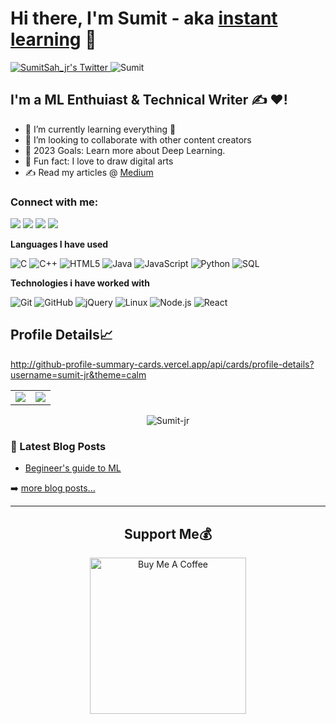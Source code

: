 # Hi there, I'm Sumit - aka [instant learning](https://www.youtube.com/channel/UCPIXa3qnZ4GRpZGxNa5SR5Q) 👋 
<p align="left">
 <a href="http://twitter.com/SumitSah_jr">
    <img src="https://img.shields.io/twitter/follow/SumitSah_jr?label=Twitter&logo=twitter&style=for-the-badge&color=blue" alt="SumitSah_jr's Twitter"/>
  </a>
  <img src="https://komarev.com/ghpvc/?username=Sumit-jr" alt="Sumit" />
 </p>
 
## I'm a ML Enthuiast & Technical Writer ✍  ❤!
- 🌱 I’m currently learning everything 🤣
- 👯 I’m looking to collaborate with other content creators
- 🥅 2023 Goals: Learn more about Deep Learning.
- 🎨 Fun fact: I love to draw digital arts
- ✍ Read my articles @ [Medium](https://medium.com/@er.sumitsah)

### Connect with me:

<p align="left">  
<a href="https://twitter.com/SumitSah_jr" target="blank"><img src="https://img.icons8.com/color/35/000000/twitter--v2.png"/></a>
<a href="https://linkedin.com/in/Sumit-prasad-sah/"target="blank"><img src="https://img.icons8.com/color/35/000000/linkedin.png"/></a>
<a href="https://www.youtube.com/channel/UCPIXa3qnZ4GRpZGxNa5SR5Q" target="blank"><img src="https://img.icons8.com/color/35/000000/youtube-play.png"/></a>
<a href="mailto:sahsumit@gmail.com" target="blank"><img src="https://img.icons8.com/color/35/000000/gmail.png"/></a>
</p>

**Languages I have used**

![C](https://img.shields.io/badge/-C-000000?style=flat&logo=C)
![C++](https://img.shields.io/badge/-C++-000000?style=flat&logo=C%2B%2B&logoColor=00599C)
![HTML5](https://img.shields.io/badge/-HTML5-000000?style=flat&logo=HTML5)
![Java](https://img.shields.io/badge/-Java-000000?style=flat&logo=Java)
![JavaScript](https://img.shields.io/badge/-JavaScript-000000?style=flat&logo=javascript)
![Python](https://img.shields.io/badge/-Python-000000?style=flat&logo=python)
![SQL](https://img.shields.io/badge/-SQL-000000?style=flat&logo=SQL)

**Technologies i have worked with**

![Git](https://img.shields.io/badge/-Git-000000?style=flat&logo=git&logoColor=F05032)
![GitHub](https://img.shields.io/badge/-GitHub-000000?style=flat&logo=github&logoColor=FFFFFF)
![jQuery](https://img.shields.io/badge/-jQuery-000000?style=flat&logo=jQuery&logoColor=0769AD)
![Linux](https://img.shields.io/badge/-Linux-000000?style=flat&logo=linux&logoColor=FCC624)
![Node.js](https://img.shields.io/badge/-Node.js-000000?style=flat&logo=node.js&logoColor=339933)
![React](https://img.shields.io/badge/-React-000000?style=flat&logo=React&logoColor=61DAFB)

<!-- ### <h2 align="center">Contribution Graph📚</h2> -->
## Profile Details📈
http://github-profile-summary-cards.vercel.app/api/cards/profile-details?username=sumit-jr&theme=calm
 
<table>
  <tr>
 <td><img class="img" src="https://github-readme-stats.vercel.app/api/top-langs/?username=Sumit-jr&theme=radical&layout=compact" /></td>
 <td><img class="img" src="https://github-readme-stats.vercel.app/api?username=Sumit-jr&show_icons=true&theme=radical" /></td>
</tr>
 </table>
<p align="center">
 <img class="img" src="https://github-readme-streak-stats.herokuapp.com/?user=Sumit-jr&theme=highcontrast&hide_border=true" alt="Sumit-jr" />
</p>

### 📕 Latest Blog Posts

<!-- BLOG-POST-LIST:START -->
- [Begineer's guide to ML](https://medium.com/@er.sumitsah/a-beginners-guide-to-machine-learning-60b733a8983)
<!-- BLOG-POST-LIST:END -->

➡️ [more blog posts...](https://medium.com/@er.sumitsah)

<!-- BLOG-POST-LIST:END -->

---

### <h2 align="center">Support Me💰</h2>

 <p align="center"> 
<a href="https://www.buymeacoffee.com/sumits" target="_blank"><img src="https://cdn.buymeacoffee.com/buttons/v2/default-yellow.png" alt="Buy Me A Coffee" width="250" ></a>
</p>
